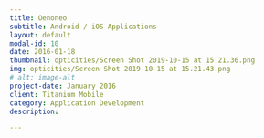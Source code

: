 ```yaml
---
title: Oenoneo
subtitle: Android / iOS Applications
layout: default
modal-id: 10
date: 2016-01-18
thumbnail: opticities/Screen Shot 2019-10-15 at 15.21.36.png
img: opticities/Screen Shot 2019-10-15 at 15.21.43.png
# alt: image-alt
project-date: January 2016
client: Titanium Mobile
category: Application Development
description:  

---
```

